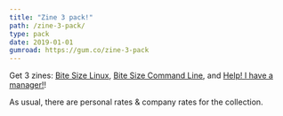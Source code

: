 ```yaml
---
title: "Zine 3 pack!"
path: /zine-3-pack/
type: pack
date: 2019-01-01
gumroad: https://gum.co/zine-3-pack
---
```


Get 3 zines: [Bite Size Linux](https://wizardzines.com/zines/bite-size-linux/), [Bite Size Command
Line](https://wizardzines.com/zines/bite-size-command-line/), and [Help! I have a manager!](https://wizardzines.com/zines/manager/)!

As usual, there are personal rates & company rates for the collection. 
